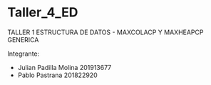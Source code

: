 # Taller_4_ED

TALLER 1 ESTRUCTURA DE DATOS - MAXCOLACP Y MAXHEAPCP GENERICA

Integrante:
- Julian Padilla Molina 201913677
- Pablo Pastrana 201822920
